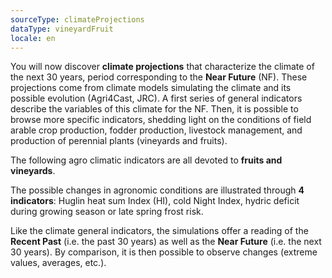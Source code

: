 ```yaml
---
sourceType: climateProjections
dataType: vineyardFruit
locale: en
---
```

You will now discover **climate projections** that characterize the climate of the next 30 years, period corresponding to the **Near Future** (NF). These projections come from climate models simulating the climate and its possible evolution (Agri4Cast, JRC).
A first series of general indicators describe the variables of this climate for the NF. Then, it is possible to browse more specific indicators, shedding light on the conditions of field arable crop production, fodder production, livestock management, and production of perennial plants (vineyards and fruits).

The following agro climatic indicators are all devoted to **fruits and
vineyards**.

The possible changes in agronomic conditions are illustrated through **4
indicators**: Huglin heat sum Index (HI), cold Night Index, hydric deficit
during growing season or late spring frost risk.

Like the climate general indicators, the simulations offer a reading of the
**Recent Past** (i.e. the past 30 years) as well as the **Near Future** (i.e.
the next 30 years). By comparison, it is then possible to observe changes
(extreme values, averages, etc.).
